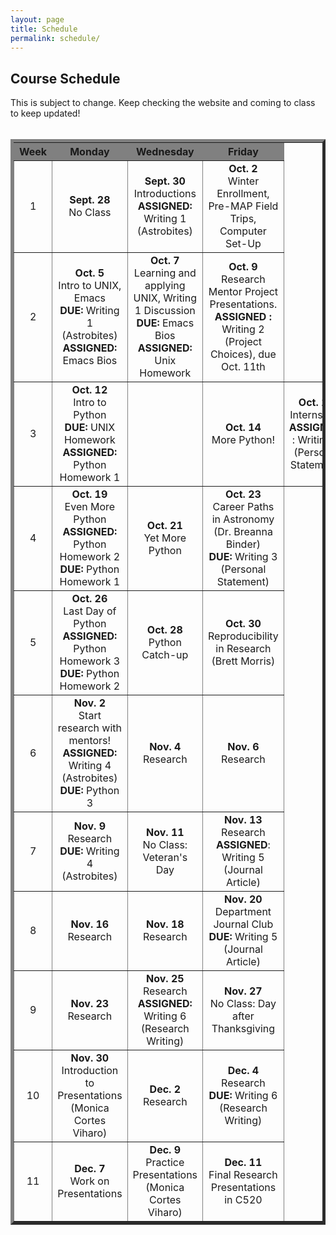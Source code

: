 ```yaml
---
layout: page
title: Schedule
permalink: schedule/
---
```




<h2>Course Schedule</h2>
This is subject to change. Keep checking the website and coming to class to keep updated!<br />
<br />

<table border="5" cellpadding="10" cellspacing="1">
<tr align="center" bgcolor="gray">
<th width="10%">Week</th>
<th width="30%">Monday</th>
<th width="30%">Wednesday</th>
<th width="30%">Friday</th>
</tr>
<tr align="center">
<td>1</td>
<td><b>Sept. 28</b><br> No Class</td>
<td><b>Sept. 30</b><br> Introductions <br> <b>ASSIGNED:</b> Writing 1 (Astrobites)</td>
<td><b>Oct. 2</b><br> Winter Enrollment, Pre-MAP Field Trips, Computer Set-Up</td>
</tr>
<tr align="center">
<td>2</td>
<td><b>Oct. 5</b><br> Intro to UNIX, Emacs <br> <b>DUE:</b> Writing 1 (Astrobites) <br> <b> ASSIGNED:</b> Emacs Bios</td>
<td><b>Oct. 7</b><br> Learning and applying UNIX, Writing 1 Discussion <br> <b>DUE:</b> Emacs Bios <br> <b> ASSIGNED:</b> Unix Homework</td>
<td><b>Oct. 9</b><br> Research Mentor Project Presentations. <br> <b> ASSIGNED :</b> Writing 2 (Project Choices), due Oct. 11th</td>
</tr>
<tr align="center">
<td>3</td>
<td><b>Oct. 12</b><br> Intro to Python <br> <b>DUE:</b> UNIX Homework <br> <b> ASSIGNED: </b> Python Homework 1<td>
<td><b>Oct. 14</b><br> More Python! <br> </td>
<td><b>Oct. 16</b><br> Internships <br>  <b> ASSIGNED: </b>: Writing 3 (Personal Statement)</td>
</tr>
<tr align="center">
<td>4</td>
<td><b>Oct. 19</b><br> Even More Python <br> <b> ASSIGNED: </b>Python Homework 2 <b>DUE:</b> Python Homework 1 <br></td>
<td><b>Oct. 21</b><br> Yet More Python </td>
<td><b>Oct. 23</b><br> Career Paths in Astronomy (Dr. Breanna Binder) <br> <b>DUE:</b> Writing 3 (Personal Statement)</td>
</tr>
<tr align="center">
<td>5</td>
<td><b>Oct. 26</b><br> Last Day of Python <br> <b> ASSIGNED: </b>Python Homework 3 <br> <b> DUE: </b> Python Homework 2</td>
<td><b>Oct. 28</b><br> Python Catch-up</td>
<td><b>Oct. 30</b><br> Reproducibility in Research (Brett Morris)</td>
</tr>
<tr align="center">
<td>6</td>
<td><b>Nov. 2</b><br> Start research with mentors! <b> ASSIGNED: </b> Writing 4 (Astrobites) <b>DUE:</b> Python 3 </td>
<td><b>Nov. 4</b><br> Research </td>
<td><b>Nov. 6</b><br> Research </td>
</tr>

<tr align="center">
<td>7</td>
<td><b>Nov. 9</b><br> Research <br> <b> DUE: </b> Writing 4 (Astrobites)</td>
<td><b>Nov. 11</b><br> No Class: Veteran's Day </td>
<td><b>Nov. 13</b><br> Research <br> <b>ASSIGNED</b>: Writing 5 (Journal Article)</td>
</tr>
<tr align="center">
<td>8</td>
<td><b>Nov. 16</b><br> Research</td>
<td><b>Nov. 18</b><br> Research</td>
<td><b>Nov. 20</b><br> Department Journal Club <br> <b>DUE:</b> Writing 5 (Journal Article) </td>
</tr>
<tr align="center">
<td>9</td>
<td><b>Nov. 23</b><br> Research </td>
<td><b>Nov. 25</b><br> Research<br> <b> ASSIGNED: </b> Writing 6 (Research Writing)</td>
<td><b>Nov. 27</b><br> No Class: Day after Thanksgiving </td>
</tr>
<tr align="center">
<td>10</td>
<td><b>Nov. 30</b><br> Introduction to Presentations (Monica Cortes Viharo) </td>
<td><b>Dec. 2</b><br> Research </td>
<td><b>Dec. 4</b><br> Research <br> <b>DUE:</b> Writing 6 (Research Writing) </td>
</tr>
<tr align="center">
<td>11</td>
<td><b>Dec. 7</b><br> Work on Presentations</td>
<td><b>Dec. 9</b><br> Practice Presentations (Monica Cortes Viharo) </td>
<td><b>Dec. 11</b><br> Final Research Presentations in C520</td>
</tr>
</table> 
<br />
<br />
